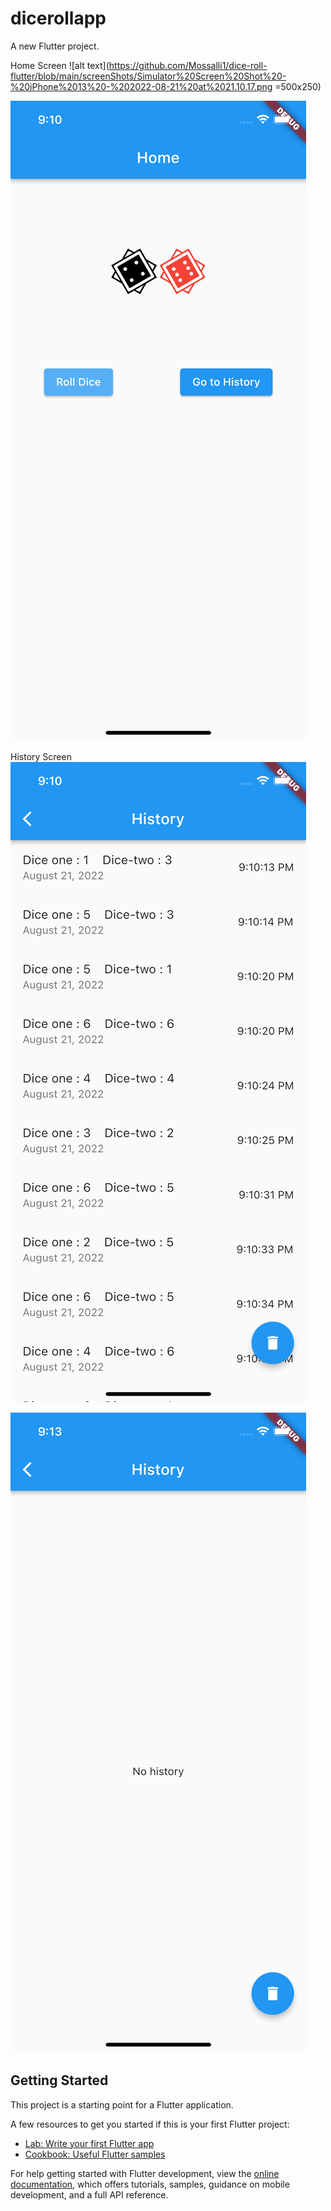 # dicerollapp

A new Flutter project.

Home Screen
![alt text](https://github.com/Mossalli1/dice-roll-flutter/blob/main/screenShots/Simulator%20Screen%20Shot%20-%20iPhone%2013%20-%202022-08-21%20at%2021.10.17.png =500x250)

![alt text](https://github.com/Mossalli1/dice-roll-flutter/blob/main/screenShots/Simulator%20Screen%20Shot%20-%20iPhone%2013%20-%202022-08-21%20at%2021.10.36.png)

History Screen
![alt text](https://github.com/Mossalli1/dice-roll-flutter/blob/main/screenShots/Simulator%20Screen%20Shot%20-%20iPhone%2013%20-%202022-08-21%20at%2021.10.49.png)

![alt text](https://github.com/Mossalli1/dice-roll-flutter/blob/main/screenShots/Simulator%20Screen%20Shot%20-%20iPhone%2013%20-%202022-08-21%20at%2021.13.24.png)

## Getting Started

This project is a starting point for a Flutter application.

A few resources to get you started if this is your first Flutter project:

- [Lab: Write your first Flutter app](https://docs.flutter.dev/get-started/codelab)
- [Cookbook: Useful Flutter samples](https://docs.flutter.dev/cookbook)

For help getting started with Flutter development, view the
[online documentation](https://docs.flutter.dev/), which offers tutorials,
samples, guidance on mobile development, and a full API reference.

